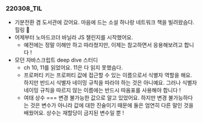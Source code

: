 ### 220308_TIL

- 기분전환 겸 도서관에 갔어요. 마음에 드는 소설 하나랑 네트워크 책을 빌려왔슴다. 힐링 🍃
- 어제부터 노마드코더 바닐라 JS 챌린지를 시작했어요.
  - 예전에는 정말 이해만 하고 따라쳤지만, 이제는 참고하면서 응용해보려고 합니다 !
- 모던 자바스크립트 deep dive 스터디
  - ch 10, 11를 읽었어요. 11은 다 읽지 못했슴다.
  - 프로퍼티 키는 프로퍼티 값에 접근할 수 있는 이름으로서 식별자 역할을 해요. 하지만 반드시 식별자 네이밍 규칙을 따라야 하는 것은 아니예요. 그러나 식별자 네이밍 규칙을 따르지 않는 이름에는 반드시 따옴표를 사용해야 합니다 !
  - 여태 상수 === 변경 불가능한 값으로 알고 있었어요. 하지만 변경 불가능하다는 것은 변수가 아니라 값에 대한 진술이기 때문에 둘은 엄연히 다른 말인 것을 배웠어요. 상수는 재할당이 금지된 변수일 뿐 !

